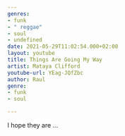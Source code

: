 ```yaml
---
genres:
- funk
- " reggae"
- soul
- undefined
date: 2021-05-29T11:02:54.000+02:00
layout: youtube
title: Things Are Going My Way
artist: Mataya Clifford
youtube-url: YEag-JQfZbc
author: Raul
genre:
- funk
- soul

---
```

I hope they are …